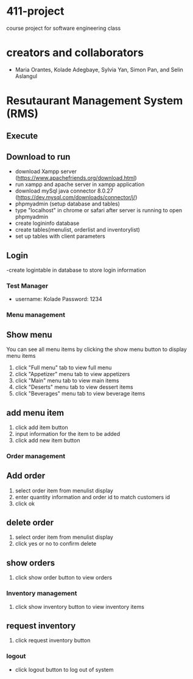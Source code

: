 # 411-project
course project for software engineering class
# creators and collaborators
- Maria Orantes, Kolade Adegbaye, Sylvia Yan, Simon Pan, and Selin Aslangul

# Resutaurant Management System (RMS) 

## Execute
## Download to run
- download Xampp server (https://www.apachefriends.org/download.html)
- run xampp and apache server in xampp application
- download mySql java connector 8.0.27 (https://dev.mysql.com/downloads/connector/j/)
- phpmyadmin (setup database and tables)
- type "localhost" in chrome or safari after server is running to open phpmyadmin
- create logininfo database
- create tables(menulist, orderlist and inventorylist)
- set up tables with client parameters

## Login
-create logintable in database to store login information

### Test Manager
- username: Kolade Password: 1234

### Menu management
## Show menu
You can see all menu items by clicking the show menu button to display menu items
1. click "Full menu" tab to view full menu
2. click "Appetizer" menu tab to view appetizers
3. click "Main" menu tab to view main items
4. click "Deserts" menu tab to view dessert items
5. click "Beverages" menu tab to view beverage items

## add menu item
1. click add item button
2. input information for the item to be added
3. click add new item button


### Order management
## Add order
1. select order item from menulist display
2. enter quantity information and order id to match customers id
3. click ok

## delete order
1. select order item from menulist display
2. click yes or no to confirm delete

## show orders
1. click show order button to view orders

### Inventory management
1. click show inventory button to view inventory items

## request inventory 
1. click request inventory button

### logout
- click logout button to log out of system

